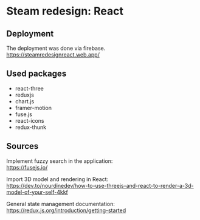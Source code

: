 # Steam redesign: React

## Deployment
The deployment was done via firebase.
https://steamredesignreact.web.app/

## Used packages
* react-three
* reduxjs
* chart.js
* framer-motion
* fuse.js
* react-icons
* redux-thunk

## Sources

Implement fuzzy search in the application: <br>
https://fusejs.io/

Import 3D model and rendering in React: <br>
https://dev.to/nourdinedev/how-to-use-threejs-and-react-to-render-a-3d-model-of-your-self-4kkf

General state management documentation: <br>
https://redux.js.org/introduction/getting-started

